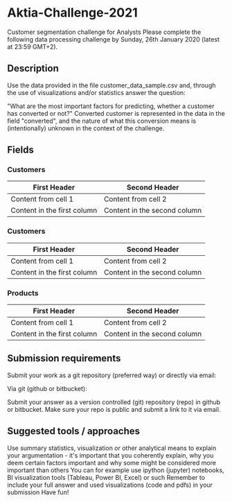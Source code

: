 # Aktia-Challenge-2021

Customer segmentation challenge for Analysts
Please complete the following data processing challenge by Sunday, 26th January 2020 (latest at 23:59 GMT+2).

## Description
Use the data provided in the file customer_data_sample.csv and, through the use of visualizations and/or statistics answer the question:

"What are the most important factors for predicting, whether a customer has converted or not?"
Converted customer is represented in the data in the field "converted", and the nature of what this conversion means is (intentionally) unknown in the context of the challenge.

## Fields

### Customers
First Header | Second Header
------------ | -------------
Content from cell 1 | Content from cell 2
Content in the first column | Content in the second column

### Customers
First Header | Second Header
------------ | -------------
Content from cell 1 | Content from cell 2
Content in the first column | Content in the second column

### Products
First Header | Second Header
------------ | -------------
Content from cell 1 | Content from cell 2
Content in the first column | Content in the second column

## Submission requirements
Submit your work as a git repository (preferred way) or directly via email:

Via git (github or bitbucket):

Submit your answer as a version controlled (git) repository (repo) in github or bitbucket. Make sure your repo is public and submit a link to it via email.

## Suggested tools / approaches

Use summary statistics, visualization or other analytical means to explain your argumentation - it's important that you coherently explain, why you deem certain factors important and why some might be considered more important than others
You can for example use ipython (jupyter) notebooks, BI visualization tools (Tableau, Power BI, Excel) or such
Remember to include your full answer and used visualizations (code and pdfs) in your submission
Have fun!
